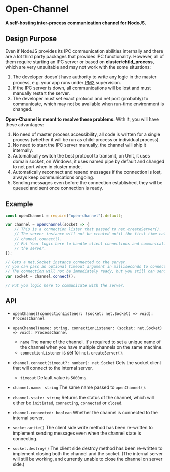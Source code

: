 # Open-Channel

**A self-hosting inter-process communication channel for NodeJS.**

## Design Purpose

Even if NodeJS provides its IPC communication abilities internally and there are
a lot third party packages that provides IPC functionality. However, all of them
require starting an IPC server or based on **cluster**/**child_process**, which 
are very unsuitable and may not work with the some situations:

1. The developer doesn't have authority to write any logic in the master process, 
    e.g. your app runs under [PM2](https://pm2.io) supervision.
2. If the IPC server is down, all communications will be lost and must manually 
    restart the server.
3. The developer must set exact protocol and net port (probably) to communicate,
    which may not be available when run-time environment is changed.

**Open-Channel is meant to resolve these problems.** With it, you will have
these advantages:

1. No need of master process accessibility, all code is written for a single 
    process (whether it will be run as child-process or individual process).
2. No need to start the IPC server manually, the channel will ship it internally.
3. Automatically switch the best protocol to transmit, on Unit, it uses domain
    socket, on Windows, it uses named pipe by default and changed to net port 
    when in cluster mode.
4. Automatically reconnect and resend messages if the connection is lost, always
    keep communications ongoing.
5. Sending messages even before the connection established, they will be queued
    and sent once connection is ready.

## Example

```javascript
const openChannel = require("open-channel").default;

var channel = openChannel(socket => {
    // This is a connection lister that passed to net.createServer().
    // The server instance will not be created until the first time calling 
    // channel.connect().
    // Put Your logic here to handle client connections and communications with 
    // the server.
});

// Gets a net.Socket instance connected to the server.
// you can pass an optional timeout argument in milliseconds to connect().
// The connection will not be immediately ready, but you still can send messages.
var socket = channel.connect();

// Put you logic here to communicate with the server.
```

## API

- `openChannel(connectionListener: (socket: net.Socket) => void): ProcessChannel`
- `openChannel(name: string, connectionListener: (socket: net.Socket) => void): ProcessChannel`
    - `name` The name of the channel. It's required to set a unique name of the 
        channel when you have multiple channels on the same machine.
    - `connectionListener` is set for `net.createServer()`.

- `channel.connect(timeout?: number): net.Socket` Gets the socket client that 
    will connect to the internal server.
    - `timeout` Default value is `5000`ms.

- `channel.name: string` The same name passed to `openChannel()`.

- `channel.state: string` Returns the status of the channel, which will either 
    be `initiated`, `connecting`, `connected` or `closed`.

- `channel.connected: boolean` Whether the channel is connected to the internal 
    server.

- `socket.write()` The client side write method has been re-written to implement
    sending messages even when the channel state is connecting.

- `socket.destroy()` The client side destroy method has been re-written to 
    implement closing both the channel and the socket. (The internal server will
    still be working, and currently unable to close the channel on server side.)